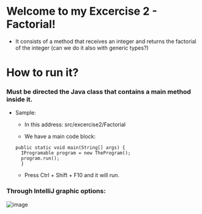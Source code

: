 # Welcome to my Excercise 2 - Factorial!
* It consists of a method that receives an integer and returns the factorial of the integer (can we do it also with generic types?)

# How to run it?
### Must be directed the Java class that contains a main method inside it.
* Sample:
  * In this address: src/excercise2/Factorial

  * We have a main code block:
  ```
  public static void main(String[] args) {
    IProgramable program = new TheProgram();
    program.run();
    }
  ```
  * Press Ctrl + Shift + F10 and it will run.
### Through IntelliJ graphic options:
![image](https://github.com/AlexLopezz/BootcampAWSoftware/assets/90531107/fa273a92-4a19-4ec8-b20b-d6af5a3f953a)
